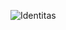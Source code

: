 
![Identitas](https://user-images.githubusercontent.com/90374689/136191563-4b61d9b8-a828-41f4-8a96-a32ec87f71e0.jpg)
